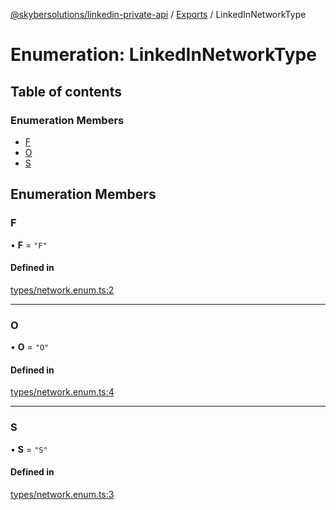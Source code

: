 [@skybersolutions/linkedin-private-api](../README.md) / [Exports](../modules.md) / LinkedInNetworkType

# Enumeration: LinkedInNetworkType

## Table of contents

### Enumeration Members

- [F](LinkedInNetworkType.md#f)
- [O](LinkedInNetworkType.md#o)
- [S](LinkedInNetworkType.md#s)

## Enumeration Members

### F

• **F** = ``"F"``

#### Defined in

[types/network.enum.ts:2](https://github.com/SkyberSolutions/linkedin-private-api/blob/c247a0c/src/types/network.enum.ts#L2)

___

### O

• **O** = ``"O"``

#### Defined in

[types/network.enum.ts:4](https://github.com/SkyberSolutions/linkedin-private-api/blob/c247a0c/src/types/network.enum.ts#L4)

___

### S

• **S** = ``"S"``

#### Defined in

[types/network.enum.ts:3](https://github.com/SkyberSolutions/linkedin-private-api/blob/c247a0c/src/types/network.enum.ts#L3)
